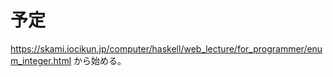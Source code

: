 予定
====

https://skami.iocikun.jp/computer/haskell/web_lecture/for_programmer/enum_integer.html から始める。
